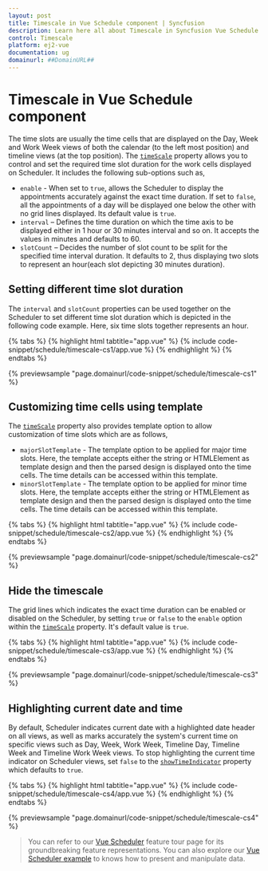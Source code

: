 ```yaml
---
layout: post
title: Timescale in Vue Schedule component | Syncfusion
description: Learn here all about Timescale in Syncfusion Vue Schedule component of Syncfusion Essential JS 2 and more.
control: Timescale 
platform: ej2-vue
documentation: ug
domainurl: ##DomainURL##
---
```


# Timescale in Vue Schedule component

The time slots are usually the time cells that are displayed on the Day, Week and Work Week views of both the calendar (to the left most position) and timeline views (at the top position). The [`timeScale`](../api/schedule/timeScale/) property allows you to control and set the required time slot duration for the work cells displayed on Scheduler. It includes the following sub-options such as,

* `enable` - When set to `true`, allows the Scheduler to display the appointments accurately against the exact time duration. If set to `false`, all the appointments of a day will be displayed one below the other with no grid lines displayed. Its default value is `true`.
* `interval` – Defines the time duration on which the time axis to be displayed either in 1 hour or 30 minutes interval and so on. It accepts the values in minutes and defaults to 60.
* `slotCount` – Decides the number of slot count to be split for the specified time interval duration. It defaults to 2, thus displaying two slots to represent an hour(each slot depicting 30 minutes duration).

## Setting different time slot duration

The `interval` and `slotCount` properties can be used together on the Scheduler to set different time slot duration which is depicted in the following code example. Here, six time slots together represents an hour.

{% tabs %}
{% highlight html tabtitle="app.vue" %}
{% include code-snippet/schedule/timescale-cs1/app.vue %}
{% endhighlight %}
{% endtabs %}
        
{% previewsample "page.domainurl/code-snippet/schedule/timescale-cs1" %}

## Customizing time cells using template

The [`timeScale`](../api/schedule/timeScale/) property also provides template option to allow customization of time slots which are as follows,

* `majorSlotTemplate` - The template option to be applied for major time slots. Here, the template accepts either the string or HTMLElement as template design and then the parsed design is displayed onto the time cells. The time details can be accessed within this template.
* `minorSlotTemplate` - The template option to be applied for minor time slots. Here, the template accepts either the string or HTMLElement as template design and then the parsed design is displayed onto the time cells. The time details can be accessed within this template.

{% tabs %}
{% highlight html tabtitle="app.vue" %}
{% include code-snippet/schedule/timescale-cs2/app.vue %}
{% endhighlight %}
{% endtabs %}
        
{% previewsample "page.domainurl/code-snippet/schedule/timescale-cs2" %}

## Hide the timescale

The grid lines which indicates the exact time duration can be enabled or disabled on the Scheduler, by setting `true` or `false` to the `enable` option within the [`timeScale`](../api/schedule/timeScale/) property. It's default value is `true`.

{% tabs %}
{% highlight html tabtitle="app.vue" %}
{% include code-snippet/schedule/timescale-cs3/app.vue %}
{% endhighlight %}
{% endtabs %}
        
{% previewsample "page.domainurl/code-snippet/schedule/timescale-cs3" %}

## Highlighting current date and time

By default, Scheduler indicates current date with a highlighted date header on all views, as well as marks accurately the system's current time on specific views such as Day, Week, Work Week, Timeline Day, Timeline Week and Timeline Work Week views. To stop highlighting the current time indicator on Scheduler views, set `false` to the [`showTimeIndicator`](../api/schedule/#showtimeindicator) property which defaults to `true`.

{% tabs %}
{% highlight html tabtitle="app.vue" %}
{% include code-snippet/schedule/timescale-cs4/app.vue %}
{% endhighlight %}
{% endtabs %}
        
{% previewsample "page.domainurl/code-snippet/schedule/timescale-cs4" %}

> You can refer to our [Vue Scheduler](https://www.syncfusion.com/vue-ui-components/vue-scheduler) feature tour page for its groundbreaking feature representations. You can also explore our [Vue Scheduler example](https://ej2.syncfusion.com/vue/demos/#/material/schedule/overview.html) to knows how to present and manipulate data.